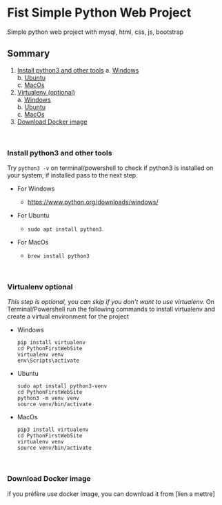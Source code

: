 # Fist Simple Python Web Project
Simple python web project with mysql, html, css, js, bootstrap

## Sommary
1. [Install python3 and other tools](#install-python3-and-other-tools)
    a. [Windows](#for-windows)<br>
    b. [Ubuntu](#for-ubuntu)<br>
    c. [MacOs](#for-macos)  <br>
2. [Virtualenv (optional)](#virtualenv-optional)<br>
    a. [Windows](#windows)<br>
    b. [Ubuntu](#ubuntu)<br>
    c. [MacOs](#macos)<br>
3. [Download Docker image](#download-docker-image)<br>

<br>

### Install python3 and other tools

Try `python3 -v` on terminal/powershell to check if python3 is installed on your system, if installed pass to the next step.

- For Windows
    - https://www.python.org/downloads/windows/

- For Ubuntu
    - `sudo apt install python3`

- For MacOs
    - `brew install python3`

<br>

### Virtualenv optional
*This step is optional, you can skip if you don't want to use virtualenv.*
On Terminal/Powershell run the following commands to install virtualenv and create a virtual environment for the project

- Windows
    ```
    pip install virtualenv
    cd PythonFirstWebSite
    virtualenv venv
    env\Scripts\activate
    ```

- Ubuntu
    ```
    sudo apt install python3-venv
    cd PythonFirstWebSite
    python3 -m venv venv
    source venv/bin/activate
    ```

- MacOs
    ```
    pip3 install virtualenv
    cd PythonFirstWebSite
    virtualenv venv
    source venv/bin/activate
    ```


<br>

### Download Docker image
if you préfère use docker image, you can download it from [lien a mettre]
